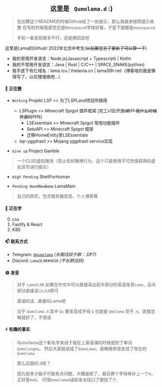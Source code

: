 <h2 align="center"> 这里是 <code> Qumolama.d</code> :)  </h1>

<!--
**Lama3L9R/Lama3L9R** is a ✨ _special_ ✨ repository because its `README.md` (this file) appears on your GitHub profile.

Here are some ideas to get you started:

- 🔭 I’m currently working on ...
- 🌱 I’m currently learning ...
- 👯 I’m looking to collaborate on ...
- 🤔 I’m looking for help with ...
- 💬 Ask me about ...
- 📫 How to reach me: ...
- 😄 Pronouns: ...
- ⚡ Fun fact: ...
-->

> 在创建这个README的时候Github给了一些提示，那么我就来按照提示来整
> 在写的时候我感觉还是`Monospaced`字体好看，于是下面都是`monospaced`

> 手机一看发现根本不行，还是换回去吧

这里是Lama的Github! 2022年北京中考生(~~以后要是忘了更新了可以算一下~~)
+ 我的常用开发语言：Node.js(Javascript + Typescript) | Kotlin
+ 我的不常用开发语言：Java | Rust | C/C++ | SPACE_SNAKE(python)
+ 我手底下有仨域名：lama.icu | thelama.cn | lama3l9r.net（博客啥的我是懒得写了，以后慢慢做吧...）

#### 🔭 正在整


- `Working` Projekt LSP >> 为了LSPLand项目所搞得
  - LSPlugin >> Minecraft Spigot 插件框架 [完工v1后开源~~(欸?? 我什么时候开源的???)~~]
    - LSEssentials >> Minecraft Spigot 常用功能插件
    - SetuAPI >> Minecraft Spigot 框架
    - 迁移HomeEntity至LSEssentials
  - lsp-yggdrasil >> Mojang yggdrasil service实现

- `Give up` Project Gamble
>  一个CLI的虚拟赌场（禁止任何赌博行为，这个只是使用不可充值获得的虚拟货币进行娱乐）

- `High Pending` ShellForHuman
>  

- `Pending NeedNewName` LamaMain
> 自己的网页，包含服务器信息、个人博客等

#### 🌱 正在学

0. css
1. Fastify & React
3. K8S

#### 📫 联系方式

- Telegram: [`@qumolama`](https://t.me/qumolama) *(长期活跃于群：.DP7)*
- Discord: `Lama3L9R#4650` *(不长期活跃)*

#### 😄 发音
> 对于 `Lama3L9R` 如果在中文中可以直接读出前半部分的英语发音`Lama`，后半部分直接读`三L九R`即可

> 英语的话...直接叫Lama吧

> 对于 `Qumolama.d` 其中 `Qu` 要发音成字母 `Q` 也就是 `Qmolama` 至于`.d`，直接忽略就好了，不用读  

#### ⚡ 有趣的事实

> Qumolama这个新名字来自于我在上英语课的时候提到了单词`Qomolangma`。
> 然后大家就说成了`QomoLama`，我略微修改变成了现在的`Qumolama`

> 那么后面的.d呢？

> 因为我多少脑子可能有点问题，大概是疯了，最后俩个字母再补上一个`d`，正好是`mad`。
> 可惜`Qumolamad`读起来太绕口了便加了个`.`


